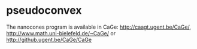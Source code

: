 pseudoconvex
============

The nanocones program is available in CaGe: http://caagt.ugent.be/CaGe/, http://www.math.uni-bielefeld.de/~CaGe/ or http://github.ugent.be/CaGe/CaGe

